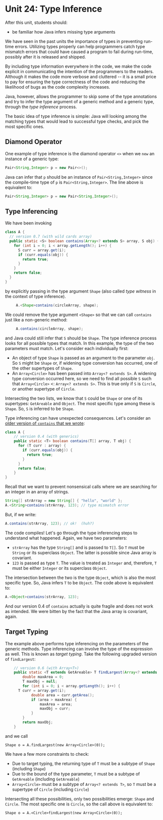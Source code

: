 # Unit 24: Type Inference

After this unit, students should:

- be familiar how Java infers missing type arguments


We have seen in the past units the importance of types in preventing run-time errors.  Utilizing types properly can help programmers catch type mismatch errors that could have caused a program to fail during run-time, possibly after it is released and shipped.

By including type information everywhere in the code, we make the code explicit in communicating the intention of the programmers to the readers.  Although it makes the code more verbose and cluttered -- it is a small price to pay for ensuring the type correctness of the code and reducing the likelihood of bugs as the code complexity increases.

Java, however, allows the programmer to skip some of the type annotations and try to infer the type argument of a generic method and a generic type, through the _type inference_ process.

The basic idea of type inference is simple: Java will looking among the matching types that would lead to successful type checks, and pick the most specific ones.

## Diamond Operator

One example of type inference is the diamond operator `<>` when we `new` an instance of a generic type:
```Java
Pair<String,Integer> p = new Pair<>();
```

Java can infer that `p` should be an instance of `Pair<String,Integer>` since the compile-time type of `p` is `Pair<String,Integer>`.  The line above is equivalent to:
```Java
Pair<String,Integer> p = new Pair<String,Integer>();
```

## Type Inferencing

We have been invoking 
```Java
class A {
  // version 0.7 (with wild cards array)
  public static <S> boolean contains(Array<? extends S> array, S obj) {
    for (int i = 0; i < array.getLength(); i++) {
      S curr = array.get(i);
      if (curr.equals(obj)) {
        return true;
      }
    }
    return false;
  }
}
```

by explicitly passing in the type argument `Shape` (also called _type witness_ in the context of type inference).
```Java
     A.<Shape>contains(circleArray, shape);
```

We could remove the type argument `<Shape>` so that we can call `contains` just like a non-generic method:
```Java
     A.contains(circleArray, shape);
```

and Java could still infer that `S` should be `Shape`.  The type inference process looks for all possible types that match.  In this example, the type of the two parameters must match.  Let's consider each individually first:

- An object of type `Shape` is passed as an argument to the parameter `obj`.  So `S` might be `Shape` or, if widening type conversion has occurred, one of the other supertypes of `Shape`.
- An `Array<Circle>` has been passed into `Array<? extends S>`.  A widening type conversion occurred here, so we need to find all possible `S` such that `Array<Circle>` <: `Array<? extends S>`.  This is true only if `S` is `Circle`, or another supertype of `Circle`.

Intersecting the two lists, we know that `S` could be `Shape` or one of its supertypes: `GetAreable` and `Object`.   The most specific type among these is `Shape`.  So, `S` is inferred to be `Shape`.

Type inferencing can have unexpected consequences.  Let's consider an [older version of `contains` that we wrote](20-generics.md):

```Java
class A {
	// version 0.4 (with generics)
	public static <T> boolean contains(T[] array, T obj) {
	  for (T curr : array) {
		if (curr.equals(obj)) {
		  return true;
		}
	  }
	  return false;
	}
}
```

Recall that we want to prevent nonsensical calls where we are searching for an integer in an array of strings.
```Java
String[] strArray = new String[] { "hello", "world" };
A.<String>contains(strArray, 123); // type mismatch error
```

But, if we write:
```Java
A.contains(strArray, 123); // ok!  (huh?)
```

The code compiles!  Let's go through the type inferencing steps to understand what happened.  Again, we have two parameters:

- `strArray` has the type `String[]` and is passed to `T[]`.  So `T` must be `String` or its superclass `Object`.  The latter is possible since Java array is covariant.
- `123` is passed as type `T`.  The value is treated as `Integer` and, therefore, `T` must be either `Integer` or its superclass `Object`. 

The intersection between the two is the type `Object`, which is also the most specific type.  So, Java infers `T` to be `Object`.  The code above is equivalent to:

```Java
A.<Object>contains(strArray, 123);
```

And our version 0.4 of `contains` actually is quite fragile and does not work as intended.  We were bitten by the fact that the Java array is covariant, again.

## Target Typing

The example above performs type inferencing on the parameters of the generic methods.  Type inferencing can involve the type of the expression as well.  This is known as _target typing_.  Take the following upgraded version of `findLargest`:

```Java
	// version 0.6 (with Array<T>)
	public static <T extends GetAreable> T findLargest(Array<? extends T> array) {
		double maxArea = 0;
		T maxObj = null;
		for (int i = 0; i < array.getLength(); i++) {
      T curr = array.get(i);
			double area = curr.getArea();
			if (area > maxArea) {
				maxArea = area;
				maxObj = curr;
			}
		}
		return maxObj;
	}
```

and we call
```
Shape o = A.findLargest(new Array<Circle>(0));
```

We have a few more constraints to check:

- Due to target typing, the returning type of `T` must be a subtype of `Shape` (including `Shape`)
- Due to the bound of the type parameter, `T` must be a subtype of `GetAreable` (including `GetAreable`)
- `Array<Circle>` must be a subtype of `Array<? extends T>`, so `T` must be a supertype of `Circle` (including `Circle`)

Intersecting all these possibilities, only two possibilities emerge: `Shape` and `Circle`.  The most specific one is `Circle`, so the call above is equivalent to:
```
Shape o = A.<Circle>findLargest(new Array<Circle>(0));
```
